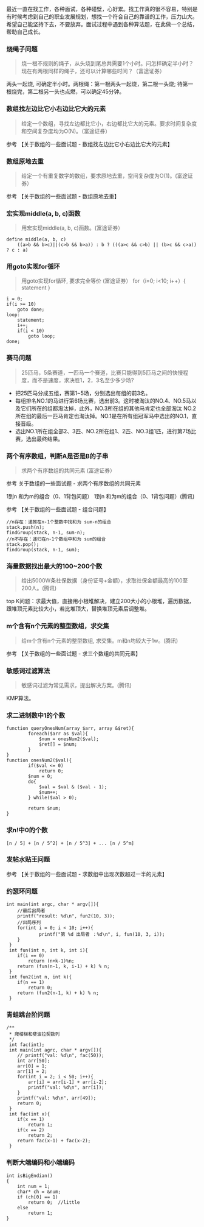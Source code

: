 最近一直在找工作，各种面试，各种碰壁，心好累。找工作真的很不容易，特别是有时候考虑到自己的职业发展规划，想找一个符合自己的靠谱的工作，压力山大。希望自己能坚持下去，不要放弃。面试过程中遇到各种算法题，在此做一个总结，帮助自己成长。

### 烧绳子问题
> 烧一根不规则的绳子，从头烧到尾总共需要1个小时。问怎样确定半小时？现在有两根同样的绳子，还可以计算哪些时间？（富途证券）

两头一起烧, 可确定半小时。两根绳：第一根两头一起烧，第二根一头烧; 待第一根烧完，第二根另一头也点燃，可以确定45分钟。

### 数组找左边比它小右边比它大的元素
> 给定一个数组，寻找左边都比它小，右边都比它大的元素。要求时间复杂度和空间复杂度均为O(N)。（富途证券）

参考 【关于数组的一些面试题 - 数组找左边比它小右边比它大的元素】

### 数组原地去重
> 给定一个有重复数字的数组，要求原地去重，空间复杂度为O(1)。(富途证券）

参考 【关于数组的一些面试题 - 数组原地去重】

### 宏实现middle(a, b, c)函数
> 用宏实现middle(a, b, c)函数。(富途证券）

```
define middle(a, b, c) 
	((a>b && b>c)||(c>b && b>a)) : b ? (((a>c && c>b) || (b>c && c>a)) ? c : a)
```

### 用goto实现for循环
> 用goto实现for循环, 要求完全等价 (富途证券）
for（i=0; i<10; i++）{ statement }

```
i = 0;
if(i >= 10)
	goto done;
loop:
	statement;
	i++;
	if(i < 10)
		goto loop;
done;
```

### 赛马问题
> 25匹马，5条赛道，一匹马一个赛道，比赛只能得到5匹马之间的快慢程度，而不是速度，求决胜1，2，3名至少多少场?

- 把25匹马分成五组，赛第1~5场，分别选出每组的前3名。
- 每组排名NO.1的马进行第6场比赛，选出前3。这时被淘汰的NO.4、NO.5马以及它们所在的组都淘汰掉，此外，NO.3所在组的其他马肯定也全部淘汰 NO.2所在组的最后一匹马肯定也淘汰掉。NO.1是在所有组冠军马中选出的NO.1，直接晋级。
- 选出NO.1所在组全部2、3匹、NO.2所在组1、2匹、NO.3组1匹，进行第7场比赛，选出最终结果。
  
### 两个有序数组，判断A是否是B的子串
> 求两个有序数组的共同元素 (富途证券）

参考 关于数组的一些面试题 - 求两个有序数组的共同元素

1到n 和为m的组合（0、1背包问题）
1到n 和为m的组合（0、1背包问题）(腾讯)

参考 【关于数组的一些面试题 - 组合问题】

```
//n存在：递推在n-1个整数中找和为 sum-n的组合  
stack.push(n);  
findGroup(stack, n-1, sum-n);
//n不存在：递归在n-1个数组中和为 sum的组合 
stack.pop();   
findGroup(stack, n-1, sum);
```

### 海量数据找出最大的100~200个数
> 给出5000W条社保数据（身份证号+金额），求取社保金额最高的100至200人。(腾讯)

top K问题：求最大值，直接用小根堆解决，建立200大小的小根堆，遍历数据，跟堆顶元素比较大小，若比堆顶大，替换堆顶元素后调整堆。

### m个含有n个元素的整型数组，求交集
> 给m个含有n个元素的整型数组, 求交集。m和n均较大于1w。(腾讯)

参考 【关于数组的一些面试题 - 求三个数组的共同元素】

### 敏感词过滤算法
> 敏感词过滤为常见需求，提出解决方案。(腾讯)

KMP算法。

### 求二进制数中1的个数
```
function queryOnesNum(array $arr, array &$ret){
		foreach($arr as $val){
			$num = onesNum2($val);
			$ret[] = $num;
		}
}
function onesNum2($val){
		if($val <= 0)
			return 0;
		$num = 0;
		do{
			$val = $val & ($val - 1);
			$num++;
		} while($val > 0);
		
		return $num;
}
```

### 求n!中0的个数
```
[n / 5] + [n / 5^2] + [n / 5^3] + ... [n / 5^m]
```

### 发帖水贴王问题
参考 【关于数组的一些面试题 - 求数组中出现次数超过一半的元素】

### 约瑟环问题
```
int main(int argc, char * argv[]){
    //最后出局者
 	printf("result: %d\n", fun2(10, 3));
 	//出局序列
 	for(int i = 0; i < 10; i++){
 		 	printf("第 %d 出局者 ：%d\n", i, fun(10, 3, i));
 	}
 }
 int fun(int n, int k, int i){
 	if(i == 0)
 		return (n+k-1)%n;
	return (fun(n-1, k, i-1) + k) % n;
 }
 int fun2(int n, int k){
 	if(n == 1)
 		return 0;
 	return (fun2(n-1, k) + k) % n; 
 }
 ```

### 青蛙跳台阶问题
```
/**
 * 爬楼梯和斐波拉契数列
 */
 int fac(int);
 int main(int agrc, char * argv[]){
 	// printf("val: %d\n", fac(50));
 	int arr[50];
 	arr[0] = 1;
 	arr[1] = 2;
 	for(int i = 2; i < 50; i++){
 		arr[i] = arr[i-1] + arr[i-2];
 		printf("val: %d\n", arr[i]);
 	}
 	printf("val: %d\n", arr[49]);
 	return 0;
 }
 int fac(int x){
 	if(x == 1)
 		return 1;
 	if(x == 2)
 		return 2;
 	return fac(x-1) + fac(x-2);
 }
 ```

### 判断大端编码和小端编码
```
int isBigEndian() 
{
    int num = 1;
    char* ch = &num;
    if (ch[0] == 1) 
        return 0;  //little
    else
        return 1;
}
```

